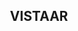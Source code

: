 <h2 align="center">
  VISTAAR<br/>
  <a href="https://soumyajit.vercel.app/" target="_blank"></a>
</h2>

